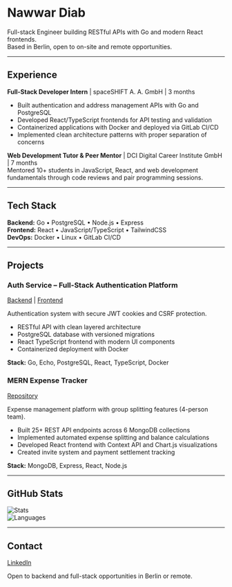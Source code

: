 # Nawwar Diab

Full-stack Engineer building RESTful APIs with Go and modern React frontends.  
Based in Berlin, open to on-site and remote opportunities.

---

## Experience

**Full-Stack Developer Intern** | spaceSHIFT A. A. GmbH | 3 months  
- Built authentication and address management APIs with Go and PostgreSQL
- Developed React/TypeScript frontends for API testing and validation
- Containerized applications with Docker and deployed via GitLab CI/CD
- Implemented clean architecture patterns with proper separation of concerns

**Web Development Tutor & Peer Mentor** | DCI Digital Career Institute GmbH | 7 months  
Mentored 10+ students in JavaScript, React, and web development fundamentals through code reviews and pair programming sessions.

---

## Tech Stack

**Backend:** Go • PostgreSQL • Node.js • Express  
**Frontend:** React • JavaScript/TypeScript • TailwindCSS  
**DevOps:** Docker • Linux • GitLab CI/CD

---

## Projects

### Auth Service – Full-Stack Authentication Platform
[Backend](https://github.com/nawwardiab/auth-service-backend-go) | [Frontend](https://github.com/nawwardiab/auth-frontend-react-ts)

Authentication system with secure JWT cookies and CSRF protection.

- RESTful API with clean layered architecture  
- PostgreSQL database with versioned migrations  
- React TypeScript frontend with modern UI components  
- Containerized deployment with Docker

**Stack:** Go, Echo, PostgreSQL, React, TypeScript, Docker

### MERN Expense Tracker
[Repository](https://github.com/nawwardiab/mern-expense-tracker)

Expense management platform with group splitting features (4-person team).

- Built 25+ REST API endpoints across 6 MongoDB collections  
- Implemented automated expense splitting and balance calculations  
- Developed React frontend with Context API and Chart.js visualizations  
- Created invite system and payment settlement tracking

**Stack:** MongoDB, Express, React, Node.js

---

## GitHub Stats

![Stats](https://github-readme-stats.vercel.app/api?username=nawwardiab&show_icons=true&theme=dark)  
![Languages](https://github-readme-stats.vercel.app/api/top-langs/?username=nawwardiab&layout=compact&theme=dark)

---

## Contact

[LinkedIn](https://linkedin.com/in/nawwar-diab)

Open to backend and full-stack opportunities in Berlin or remote.
